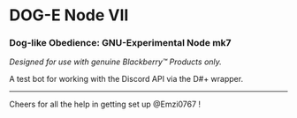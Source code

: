 # DOG-E Node VII

### Dog-like Obedience: GNU-Experimental Node mk7

*Designed for use with genuine Blackberry™ Products only.*

A test bot for working with the Discord API via the D#+ wrapper. 

---

Cheers for all the help in getting set up @Emzi0767 !
